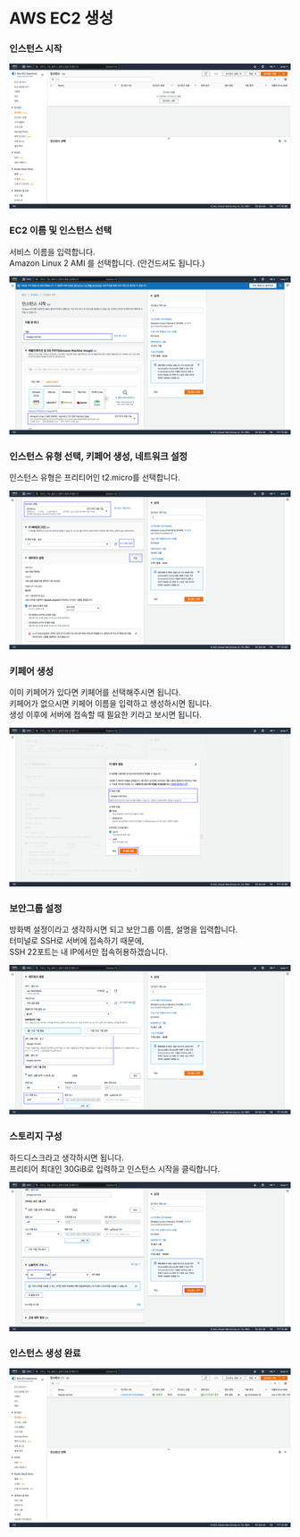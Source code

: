 # AWS EC2 생성

### 인스턴스 시작
![](./images/image1.png)


### EC2 이름 및 인스턴스 선택
서비스 이름을 입력합니다.  
Amazon Linux 2 AMI 를 선택합니다. (안건드셔도 됩니다.)

![](./images/image2.png)

### 인스턴스 유형 선택, 키페어 생성, 네트워크 설정
인스턴스 유형은 프리티어인 t2.micro를 선택합니다.

![](./images/image3.png)

### 키페어 생성
이미 키페어가 있다면 키페어를 선택해주시면 됩니다.  
키페어가 없으시면 키페어 이름을 입력하고 생성하시면 됩니다.  
생성 이후에 서버에 접속할 때 필요한 키라고 보시면 됩니다.

![](./images/image4.png)

### 보안그룹 설정
방화벽 설정이라고 생각하시면 되고 보안그룹 이름, 설명을 입력합니다.  
터미널로 SSH로 서버에 접속하기 때문에,  
SSH 22포트는 내 IP에서만 접속허용하겠습니다.

![](./images/image5.png)

### 스토리지 구성
하드디스크라고 생각하시면 됩니다.  
프리티어 최대인 30GiB로 입력하고 인스턴스 시작을 클릭합니다.

![](./images/image6.png)

### 인스턴스 생성 완료

![](./images/image7.png)
